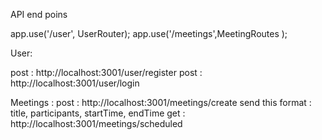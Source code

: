 API end poins 


app.use('/user', UserRouter);
app.use('/meetings',MeetingRoutes );


User: 

post : http://localhost:3001/user/register 
post : http://localhost:3001/user/login


Meetings  : 
post :   http://localhost:3001/meetings/create        send this format : title, participants, startTime, endTime
get : http://localhost:3001/meetings/scheduled



